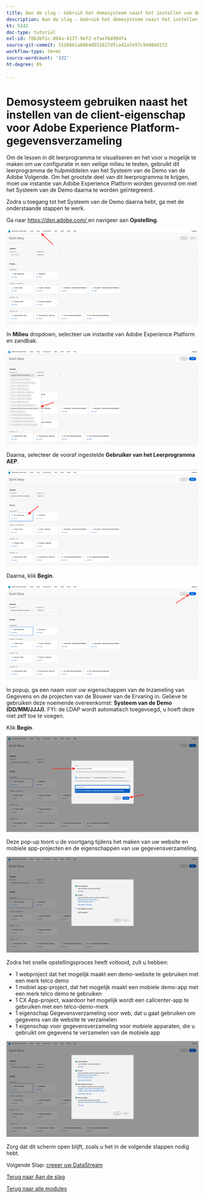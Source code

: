```yaml
---
title: Aan de slag - Gebruik het demosysteem naast het instellen van de opstarteigenschap
description: Aan de slag - Gebruik het demosysteem naast het instellen van de opstarteigenschap
kt: 5342
doc-type: tutorial
exl-id: f863bf1c-004a-4137-9ef2-efae76499dfa
source-git-commit: 1526661a80b4d551627dfca42a7e97c9498dd1f2
workflow-type: tm+mt
source-wordcount: '332'
ht-degree: 0%

---
```


# Demosysteem gebruiken naast het instellen van de client-eigenschap voor Adobe Experience Platform-gegevensverzameling

Om de lessen in dit leerprogramma te visualiseren en het voor u mogelijk te maken om uw configuratie in een veilige milieu te testen, gebruikt dit leerprogramma de hulpmiddelen van het Systeem van de Demo van de Adobe Volgende. Om het grootste deel van dit leerprogramma te krijgen, moet uw instantie van Adobe Experience Platform worden gevormd om met het Systeem van de Demo daarna te worden geïntegreerd.

Zodra u toegang tot het Systeem van de Demo daarna hebt, ga met de onderstaande stappen te werk.

Ga naar [ https://dsn.adobe.com/ ](https://dsn.adobe.com/) en navigeer aan **Opstelling**.

![ DSN ](./images/dsnsetup.png)

In **Milieu** dropdown, selecteer uw instantie van Adobe Experience Platform en zandbak.

![ DSN ](./images/dsnh1.png)

Daarna, selecteer de vooraf ingestelde **Gebruiker van het Leerprogramma AEP**.

![ DSN ](./images/dsnhome.png)

Daarna, klik **Begin**.

![ DSN ](./images/dsn2.png)

In popup, ga een naam voor uw eigenschappen van de Inzameling van Gegevens en de projecten van de Bouwer van de Ervaring in. Gelieve te gebruiken deze noemende overeenkomst: **Systeem van de Demo (DD/MM/JJJJ)**. FYI: de LDAP wordt automatisch toegevoegd, u hoeft deze niet zelf toe te voegen.

Klik **Begin**.

![ DSN ](./images/dsn3.png)

Deze pop-up toont u de voortgang tijdens het maken van uw website en mobiele app-projecten en de eigenschappen van uw gegevensverzameling.

![ DSN ](./images/dsn4.png)

Zodra het snelle opstellingsproces heeft voltooid, zult u hebben:

- 1 webproject dat het mogelijk maakt een demo-website te gebruiken met een merk telco demo
- 1 mobiel app-project, dat het mogelijk maakt een mobiele demo-app met een merk telco demo te gebruiken
- 1 CX App-project, waardoor het mogelijk wordt een callcenter-app te gebruiken met een telco-demo-merk
- 1 eigenschap Gegevensverzameling voor web, dat u gaat gebruiken om gegevens van de website te verzamelen
- 1 eigenschap voor gegevensverzameling voor mobiele apparaten, die u gebruikt om gegevens te verzamelen van de mobiele app

![ DSN ](./images/dsn5.png)

Zorg dat dit scherm open blijft, zoals u het in de volgende stappen nodig hebt.

Volgende Stap: [ creeer uw DataStream ](./ex3.md)

[Terug naar Aan de slag](./getting-started.md)

[Terug naar alle modules](./../../../overview.md)
